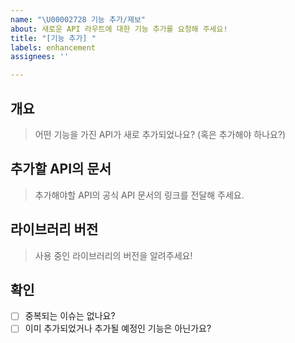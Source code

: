 ```yaml
---
name: "\U00002728 기능 추가/제보"
about: 새로운 API 라우트에 대한 기능 추가를 요청해 주세요!
title: "[기능 추가] "
labels: enhancement
assignees: ''

---
```


## 개요

> 어떤 기능을 가진 API가 새로 추가되었나요? (혹은 추가해야 하나요?)

## 추가할 API의 문서

> 추가해야할 API의 공식 API 문서의 링크를 전달해 주세요.
<!-- https://developers.portone.io/api/rest-v2?v=v2 에서 확인하실 수 있습니다. -->

## 라이브러리 버전

> 사용 중인 라이브러리의 버전을 알려주세요!

## 확인

- [ ] 중복되는 이슈는 없나요?
- [ ] 이미 추가되었거나 추가될 예정인 기능은 아닌가요?
